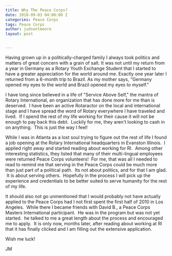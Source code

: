 ```yaml
---
title: Why The Peace Corps?
date: 2010-09-03 04:00:00 Z
categories: Peace Corps
tags: Peace Corps
author: judsonlmoore
layout: post


---
```


Having grown up in a politically-charged family I always took politics and matters of great concern with a grain of salt. It was not until my return from a year in Germany as a Rotary Youth Exchange Student that I started to have a greater appreciation for the world around me. Exactly one year later I returned from a 6-month trip to Brazil. As my mother says, "Germany opened my eyes to the world and Brazil opened my eyes to myself."

I have long since believed in a life of "Service Above Self," the mantra of Rotary International, an organization that has done more for me than is deserved.  I have been an active Rotaractor on the local and international stage and I have spread the word of Rotary everywhere I have traveled and lived.  If I spend the rest of my life working for their cause it will not be enough to pay back this debt.  Luckily for me, they aren't looking to cash in on anything.  This is just the way I feel!

While I was in Atlanta as a lost soul trying to figure out the rest of life I found a job opening at the Rotary International headquarters in Evanston Illinois.  I applied right away and started reading about working for RI.  Among other interesting statistics, they listed that many of their multi-lingual employees were returned Peace Corps volunteers!  For me, that was all I needed to read to remind me that serving in the Peace Corps could be much more than just part of a political path.  Its not about politics, and for that I am glad.  It is about serving others.  Hopefully in the process I will pick up the experience and credentials to be better suited to serve humanity for the rest of my life.

It should also not go unmentioned that I would probably not have actually applied to the Peace Corps had I not first spent the first half of 2010 in Los Angeles.  While there I became friends with David B., a Peace Corps Masters International participant.  He was in the program but was not yet started.  he talked to me a great length about the process and encouraged me to apply.  It is only now, months later, after reading about working at RI that it has finally clicked and I am filling out the extensive application.

Wish me luck!

JM
